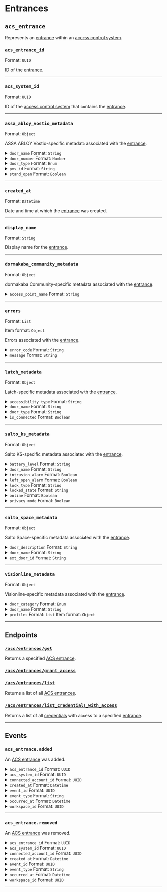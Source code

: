 # Entrances

## `acs_entrance`

Represents an [entrance](../../../capability-guides/access-systems/retrieving-entrance-details.md) within an [access control system](https://docs.seam.co/latest/capability-guides/access-systems).

### `acs_entrance_id`

Format: `UUID`

ID of the [entrance](../../../capability-guides/access-systems/retrieving-entrance-details.md).

---

### `acs_system_id`

Format: `UUID`

ID of the [access control system](https://docs.seam.co/latest/capability-guides/access-systems) that contains the [entrance](../../../capability-guides/access-systems/retrieving-entrance-details.md).

---

### `assa_abloy_vostio_metadata`

Format: `Object`

ASSA ABLOY Vostio-specific metadata associated with the [entrance](../../../capability-guides/access-systems/retrieving-entrance-details.md).

<details>

<summary><code>door_name</code> Format: <code>String</code></summary>

</details>

<details>

<summary><code>door_number</code> Format: <code>Number</code></summary>

</details>

<details>

<summary><code>door_type</code> Format: <code>Enum</code></summary>

Possible enum values:
- `CommonDoor`
- `EntranceDoor`
- `GuestDoor`
- `Elevator`

</details>

<details>

<summary><code>pms_id</code> Format: <code>String</code></summary>

</details>

<details>

<summary><code>stand_open</code> Format: <code>Boolean</code></summary>

</details>

---

### `created_at`

Format: `Datetime`

Date and time at which the [entrance](../../../capability-guides/access-systems/retrieving-entrance-details.md) was created.

---

### `display_name`

Format: `String`

Display name for the [entrance](../../../capability-guides/access-systems/retrieving-entrance-details.md).

---

### `dormakaba_community_metadata`

Format: `Object`

dormakaba Community-specific metadata associated with the [entrance](../../../capability-guides/access-systems/retrieving-entrance-details.md).

<details>

<summary><code>access_point_name</code> Format: <code>String</code></summary>

</details>

---

### `errors`

Format: `List`

Item format: `Object`

Errors associated with the [entrance](../../../capability-guides/access-systems/retrieving-entrance-details.md).

<details>

<summary><code>error_code</code> Format: <code>String</code></summary>

Unique identifier of the type of error. Enables quick recognition and categorization of the issue.

</details>

<details>

<summary><code>message</code> Format: <code>String</code></summary>

Detailed description of the error. Provides insights into the issue and potentially how to rectify it.

</details>

---

### `latch_metadata`

Format: `Object`

Latch-specific metadata associated with the [entrance](../../../capability-guides/access-systems/retrieving-entrance-details.md).

<details>

<summary><code>accessibility_type</code> Format: <code>String</code></summary>

</details>

<details>

<summary><code>door_name</code> Format: <code>String</code></summary>

</details>

<details>

<summary><code>door_type</code> Format: <code>String</code></summary>

</details>

<details>

<summary><code>is_connected</code> Format: <code>Boolean</code></summary>

</details>

---

### `salto_ks_metadata`

Format: `Object`

Salto KS-specific metadata associated with the [entrance](../../../capability-guides/access-systems/retrieving-entrance-details.md).

<details>

<summary><code>battery_level</code> Format: <code>String</code></summary>

</details>

<details>

<summary><code>door_name</code> Format: <code>String</code></summary>

</details>

<details>

<summary><code>intrusion_alarm</code> Format: <code>Boolean</code></summary>

</details>

<details>

<summary><code>left_open_alarm</code> Format: <code>Boolean</code></summary>

</details>

<details>

<summary><code>lock_type</code> Format: <code>String</code></summary>

</details>

<details>

<summary><code>locked_state</code> Format: <code>String</code></summary>

</details>

<details>

<summary><code>online</code> Format: <code>Boolean</code></summary>

</details>

<details>

<summary><code>privacy_mode</code> Format: <code>Boolean</code></summary>

</details>

---

### `salto_space_metadata`

Format: `Object`

Salto Space-specific metadata associated with the [entrance](../../../capability-guides/access-systems/retrieving-entrance-details.md).

<details>

<summary><code>door_description</code> Format: <code>String</code></summary>

</details>

<details>

<summary><code>door_name</code> Format: <code>String</code></summary>

</details>

<details>

<summary><code>ext_door_id</code> Format: <code>String</code></summary>

</details>

---

### `visionline_metadata`

Format: `Object`

Visionline-specific metadata associated with the [entrance](../../../capability-guides/access-systems/retrieving-entrance-details.md).

<details>

<summary><code>door_category</code> Format: <code>Enum</code></summary>

Possible enum values:
- `entrance`
- `guest`
- `elevator reader`
- `common`
- `common (PMS)`

</details>

<details>

<summary><code>door_name</code> Format: <code>String</code></summary>

</details>

<details>

<summary><code>profiles</code> Format: <code>List</code> Item format: <code>Object</code></summary>


<details>

<summary><code>visionline_door_profile_id</code> Format: <code>String</code></summary>

</details>

<details>

<summary><code>visionline_door_profile_type</code> Format: <code>Enum</code></summary>

Possible enum values:
- `BLE`
- `commonDoor`
- `touch`

</details>
</details>

---

## Endpoints

### [`/acs/entrances/get`](./get.md)

Returns a specified [ACS entrance](../../../capability-guides/access-systems/retrieving-entrance-details.md).
### [`/acs/entrances/grant_access`](./grant_access.md)


### [`/acs/entrances/list`](./list.md)

Returns a list of all [ACS entrances](../../../capability-guides/access-systems/retrieving-entrance-details.md).
### [`/acs/entrances/list_credentials_with_access`](./list_credentials_with_access.md)

Returns a list of all [credentials](../../../capability-guides/access-systems/managing-credentials.md) with access to a specified [entrance](../../../capability-guides/access-systems/retrieving-entrance-details.md).

---

## Events

### `acs_entrance.added`

An [ACS entrance](https://docs.seam.co/latest/capability-guides/retrieving-entrance-details) was added.

<details>

<summary><code>acs_entrance_id</code> Format: <code>UUID</code></summary>

</details>

<details>

<summary><code>acs_system_id</code> Format: <code>UUID</code></summary>

ID of the [ACS system](https://docs.seam.co/latest/capability-guides/access-systems).

</details>

<details>

<summary><code>connected_account_id</code> Format: <code>UUID</code></summary>

ID of the [connected account](../../../core-concepts/connected-accounts/README.md).

</details>

<details>

<summary><code>created_at</code> Format: <code>Datetime</code></summary>

Date and time at which the event was created.

</details>

<details>

<summary><code>event_id</code> Format: <code>UUID</code></summary>

ID of the event.

</details>

<details>

<summary><code>event_type</code> Format: <code>String</code></summary>

</details>

<details>

<summary><code>occurred_at</code> Format: <code>Datetime</code></summary>

Date and time at which the event occurred.

</details>

<details>

<summary><code>workspace_id</code> Format: <code>UUID</code></summary>

ID of the [workspace](../../../core-concepts/workspaces/README.md).

</details>

---

### `acs_entrance.removed`

An [ACS entrance](https://docs.seam.co/latest/capability-guides/retrieving-entrance-details) was removed.

<details>

<summary><code>acs_entrance_id</code> Format: <code>UUID</code></summary>

</details>

<details>

<summary><code>acs_system_id</code> Format: <code>UUID</code></summary>

ID of the [ACS system](https://docs.seam.co/latest/capability-guides/access-systems).

</details>

<details>

<summary><code>connected_account_id</code> Format: <code>UUID</code></summary>

ID of the [connected account](../../../core-concepts/connected-accounts/README.md).

</details>

<details>

<summary><code>created_at</code> Format: <code>Datetime</code></summary>

Date and time at which the event was created.

</details>

<details>

<summary><code>event_id</code> Format: <code>UUID</code></summary>

ID of the event.

</details>

<details>

<summary><code>event_type</code> Format: <code>String</code></summary>

</details>

<details>

<summary><code>occurred_at</code> Format: <code>Datetime</code></summary>

Date and time at which the event occurred.

</details>

<details>

<summary><code>workspace_id</code> Format: <code>UUID</code></summary>

ID of the [workspace](../../../core-concepts/workspaces/README.md).

</details>

---

